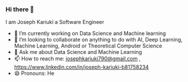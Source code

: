 ### Hi there 👋
I am Joseph Kariuki a Software Engineer

- 🌱 I’m currently working on Data Science and Machine learning
- 👯 I’m looking to collaborate on anything to do with AI, Deep Learning, Machine Learning, Android or Theoretical Computer Science
- 💬 Ask me about Data Science and Machine Learning
- 📫 How to reach me: josephkariuki790@gmail.com , https://www.linkedin.com/in/joseph-kariuki-b81758234
- 😄 Pronouns: He

